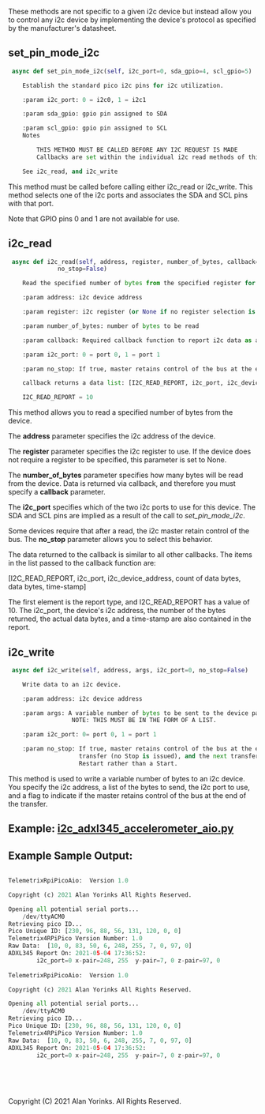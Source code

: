 These methods are not specific to a given i2c device but instead allow you to control
any i2c device by implementing the device's protocol as specified by the 
manufacturer's datasheet.

## set_pin_mode_i2c
```python
 async def set_pin_mode_i2c(self, i2c_port=0, sda_gpio=4, scl_gpio=5)

    Establish the standard pico i2c pins for i2c utilization.

    :param i2c_port: 0 = i2c0, 1 = i2c1

    :param sda_gpio: gpio pin assigned to SDA

    :param scl_gpio: gpio pin assigned to SCL
    Notes

        THIS METHOD MUST BE CALLED BEFORE ANY I2C REQUEST IS MADE
        Callbacks are set within the individual i2c read methods of this API.

    See i2c_read, and i2c_write

```

This method must be called before calling either i2c_read or i2c_write. 
This method selects one of the i2c ports and associates the SDA and SCL pins with that port.


Note that GPIO pins 0 and 1 are not available for use.


## i2c_read

```python
 async def i2c_read(self, address, register, number_of_bytes, callback=None, i2c_port=0, 
              no_stop=False)

    Read the specified number of bytes from the specified register for the i2c device.

    :param address: i2c device address

    :param register: i2c register (or None if no register selection is needed)

    :param number_of_bytes: number of bytes to be read

    :param callback: Required callback function to report i2c data as a result of read command

    :param i2c_port: 0 = port 0, 1 = port 1

    :param no_stop: If true, master retains control of the bus at the end of the transfer (no Stop is issued), and the next transfer will begin with a Restart rather than a Start.

    callback returns a data list: [I2C_READ_REPORT, i2c_port, i2c_device_address, count of data bytes, data bytes, time-stamp]

    I2C_READ_REPORT = 10
```

This method allows you to read a specified number of bytes from the device. 

The **address** parameter specifies the i2c address of the device.

The **register** parameter specifies the i2c register to use. If the device does not 
require a register to be specified, this parameter is set to None.

The **number_of_bytes** parameter specifies how many bytes will be read from the device.
Data is returned via callback, and therefore you must specify a **callback** parameter.

The **i2c_port** specifies which of the two i2c ports to use for this device. The SDA 
and SCL pins are implied as a result of the call to  _set_pin_mode_i2c_.

Some devices require that after a read, the i2c master retain control of the bus. The 
**no_stop** parameter allows you to select this behavior.

The data returned to the callback is similar to all other callbacks. The items in the 
list passed to the callback function are:

[I2C_READ_REPORT, i2c_port, i2c_device_address, count of data bytes, data bytes, time-stamp]

The first element is the report type, and I2C_READ_REPORT has a value of 10. The 
i2c_port, the device's i2c address, the number of the bytes returned, the actual data 
bytes, and a time-stamp are also contained in the report.

## i2c_write

```python
 async def i2c_write(self, address, args, i2c_port=0, no_stop=False)

    Write data to an i2c device.

    :param address: i2c device address

    :param args: A variable number of bytes to be sent to the device passed in as a list. 
                  NOTE: THIS MUST BE IN THE FORM OF A LIST.

    :param i2c_port: 0= port 0, 1 = port 1

    :param no_stop: If true, master retains control of the bus at the end of the 
                    transfer (no Stop is issued), and the next transfer will begin with a 
                    Restart rather than a Start.
```
This method is used to write a variable number of bytes to an i2c device. You specify 
the i2c address, a list of the bytes to send, the i2c port to use, and a flag to 
indicate if the master retains control of the bus at the end of the transfer.


## Example: [i2c_adxl345_accelerometer_aio.py](https://github.com/MrYsLab/telemetrix-rpi-pico-w/blob/master/examples_aio/i2c_adxl345_accelerometer_aio.py)

## Example Sample Output:
```python

TelemetrixRpiPicoAio:  Version 1.0

Copyright (c) 2021 Alan Yorinks All Rights Reserved.

Opening all potential serial ports...
	/dev/ttyACM0
Retrieving pico ID...
Pico Unique ID: [230, 96, 88, 56, 131, 120, 0, 0]
Telemetrix4RPiPico Version Number: 1.0
Raw Data:  [10, 0, 83, 50, 6, 248, 255, 7, 0, 97, 0]
ADXL345 Report On: 2021-05-04 17:36:52: 
		i2c_port=0 x-pair=248, 255  y-pair=7, 0 z-pair=97, 0
		
TelemetrixRpiPicoAio:  Version 1.0

Copyright (c) 2021 Alan Yorinks All Rights Reserved.

Opening all potential serial ports...
	/dev/ttyACM0
Retrieving pico ID...
Pico Unique ID: [230, 96, 88, 56, 131, 120, 0, 0]
Telemetrix4RPiPico Version Number: 1.0
Raw Data:  [10, 0, 83, 50, 6, 248, 255, 7, 0, 97, 0]
ADXL345 Report On: 2021-05-04 17:36:52: 
		i2c_port=0 x-pair=248, 255  y-pair=7, 0 z-pair=97, 0
		
```

<br>
<br>

Copyright (C) 2021 Alan Yorinks. All Rights Reserved.
